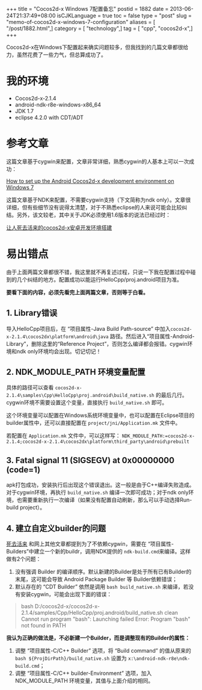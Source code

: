 +++
title = "Cocos2d-x Windows 7配置备忘"
postid = 1882
date = 2013-06-24T21:37:49+08:00
isCJKLanguage = true
toc = false
type = "post"
slug = "memo-of-cocos2d-x-windows-7-configuration"
aliases = [ "/post/1882.html",]
category = [ "technology",]
tag = [ "cpp", "cocos2d-x",]
+++


Cocos2d-x在Windows下配置起来确实问题较多，但我找到的几篇文章都很给力，虽然花费了一些力气，但总算成功了。

# 我的环境

-   Cocos2d-x-2.1.4
-   android-ndk-r8e-windows-x86\_64
-   JDK 1.7
-   eclipse 4.2.0 with CDT/ADT

# 参考文章

这篇文章基于cygwin来配置，文章非常详细，熟悉cygwin的人基本上可以一次成功：

[How to set up the Android Cocos2d-x development environment on Windows 7](http://www.cocos2d-x.org/projects/cocos2d-x/wiki/How_to_set_up_the_android_cocos2d-x_development_environment_on_Windows_7)

这篇文章基于NDK来配置，不需要cygwin支持（下文简称为ndk only）。文章很详细，但有些细节没有说得太清楚，对于不熟悉eclipse的人来说可能会比较纠结。另外，该文较老，其中关于JDK必须使用1.6版本的说法已经过时：

[让人死去活来的cocos2d-x安卓开发环境搭建](http://www.cnblogs.com/ybgame/archive/2012/06/07/2540693.html)

<!--more-->
# 易出错点

由于上面两篇文章都很不错，我这里就不再复述过程，只说一下我在配置过程中碰到的几个纠结的地方。配置成功以能运行HelloCpp/proj.android项目为准。

**要看下面的内容，必须先看完上面两篇文章，否则等于白看。**

## 1. Library错误

导入HelloCpp项目后，在 “项目属性-Java Build Path-source” 中加入`cocos2d-x-2.1.4\cocos2dx\platform\android\java` 路径。然后进入“项目属性-Android-Library”，删除这里的“Reference Project”，否则怎么编译都会报错。cygwin环境和ndk only环境均会出现。切记切记！

## 2. NDK\_MODULE\_PATH 环境变量配置

具体的路径可以查看 `cocos2d-x-2.1.4\samples\Cpp\HelloCpp\proj.android\build_native.sh` 的最后几行。cygwin环境不需要设置这个变量，直接执行 `build_native.sh` 即可。

这个环境变量可以配置在Windows系统环境变量中，也可以配置在Eclipse项目的builder属性中，还可以直接配置在 `project/jni/Application.mk` 文件中。

若配置在 `Application.mk` 文件中，可以这样写： `NDK_MODULE_PATH:=cocos2d-x-2.1.4;cocos2d-x-2.1.4\cocos2dx\platform\third_party\android\prebuilt`

## 3. Fatal signal 11 (SIGSEGV) at 0x00000000 (code=1)

apk打包成功，安装执行后出现这个错误退出。这一般是由于C++编译失败造成。对于cygwin环境，再执行 `build_native.sh` 编译一次即可成功；对于ndk only环境，也需要重新执行一次编译（如果没有配置自动刷新，那么可以手动选择Run-build project）。

## 4. 建立自定义builder的问题

[死去活来](http://www.cnblogs.com/ybgame/archive/2012/06/07/2540693.html) 和网上其他文章都提到为了不依赖cygwin，需要在 “项目属性-Builders”中建立一个新的buildr，调用NDK提供的 `ndk-build.cmd`来编译。这样做有2个问题：

1.  没有强调 Builder 的编译顺序。默认新建的Builder是处于所有已有Builder的末尾，这可能会导致 Android Package Builder 等 Builder依赖错误；
2.  默认存在的 “CDT Builder” 依然是调用 `bash build_native.sh` 来编译，若没有安装cygwin，可能会出现下面的错误：  

> bash D:/cocos2d-x/cocos2d-x-2.1.4/samples/Cpp/HelloCpp/proj.android/build_native.sh clean Cannot run program "bash": Launching failed Error: Program "bash" not found in PATH

**我认为正确的做法是，不必新建一个Builder，而是调整现有的Builder的属性：**

1.  调整 “项目属性-C/C++ Builder” 选项，将 “Build command” 的值从原来的 `bash ${ProjDirPath}/build_native.sh` 设置为 `x:\android-ndk-r8e\ndk-build.cmd`；
2.  调整 “项目属性-C/C++ builder-Environment” 选项，加入 NDK\_MODULE\_PATH 环境变量，其值与上面介绍的相同。
